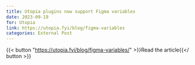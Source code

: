 ```yaml
---
title: Utopia plugins now support Figma variables
date: 2023-09-19
for: Utopia
link: https://utopia.fyi/blog/figma-variables
categories: External Post
---
```


{{< button "https://utopia.fyi/blog/figma-variables/" >}}Read the article{{</ button >}}